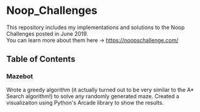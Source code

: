 # Noop_Challenges
This repository includes my implementations and solutions to the Noop Challenges posted in June 2019.  
You can learn more about them here -> https://noopschallenge.com/

## Table of Contents

### Mazebot
Wrote a greedy algorithm (it actually turned out to be very similar to the A* Search algorithm!) to solve any randomly generated maze.  Created a visualizaiton using Python's Arcade library to show the results.
